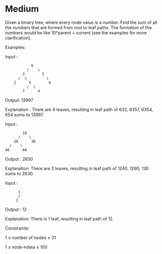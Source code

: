 # Medium

Given a binary tree, where every node value is a number. Find the sum of all the numbers that are formed from root to leaf paths. The formation of the numbers would be like 10*parent + current (see the examples for more clarification).

Examples:

Input :   

                6
              /    \
            3        5
          /  \         \
        2      5        4
              /  \
            7      4
            
Output: 13997

Explanation : There are 4 leaves, resulting in leaf path of 632, 6357, 6354, 654 sums to 13997.

Input :    

            10
          /    \
        20      30
      /    \
    40      60

Output : 2630

Explanation: There are 3 leaves, resulting in leaf path of 1240, 1260, 130 sums to 2630.

Input :    

          1
          /
         2 
         
Output : 12

Explanation: There is 1 leaf, resulting in leaf path of 12.


Constraints:

1 ≤ number of nodes ≤ 31

1 ≤ node->data ≤ 100
